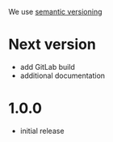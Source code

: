 We use [semantic versioning][semver]

# Next version

- add GitLab build
- additional documentation

# 1.0.0

- initial release


[semver]: http://semver.org/

